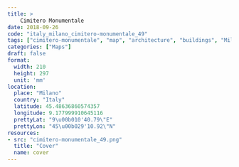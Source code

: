 ```yaml
---
title: > 
    Cimitero Monumentale
date: 2018-09-26
code: "italy_milano_cimitero-monumentale_49"
tags: ["cimitero-monumentale", "map", "architecture", "buildings", "Milano", "Italy"]
categories: ["Maps"]
draft: false
format:
  width: 210
  height: 297
  unit: 'mm'
location:
  place: "Milano"
  country: "Italy"
  latitude: 45.48636860574357
  longitude: 9.177999910645116
  prettyLat: "9\u00b010'40.79\"E"
  prettyLon: "45\u00b029'10.92\"N"
resources:
- src: "cimitero-monumentale_49.png"
  title: "Cover"
  name: cover
---
```

